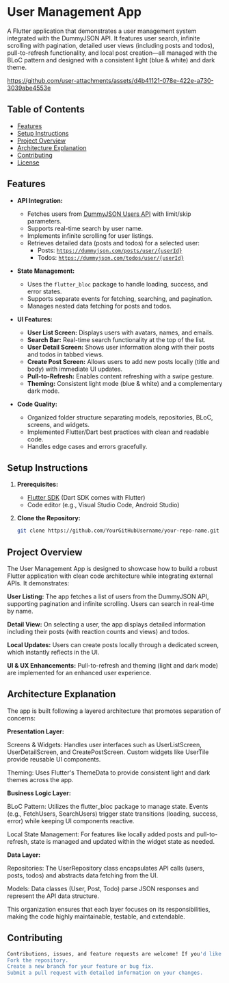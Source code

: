 # User Management App

A Flutter application that demonstrates a user management system integrated with the DummyJSON API. It features user search, infinite scrolling with pagination, detailed user views (including posts and todos), pull-to-refresh functionality, and local post creation—all managed with the BLoC pattern and designed with a consistent light (blue & white) and dark theme.

https://github.com/user-attachments/assets/d4b41121-078e-422e-a730-3039abe4553e


## Table of Contents

- [Features](#features)
- [Setup Instructions](#setup-instructions)
- [Project Overview](#project-overview)
- [Architecture Explanation](#architecture-explanation)
- [Contributing](#contributing)
- [License](#license)

## Features

- **API Integration:**  
  - Fetches users from [DummyJSON Users API](https://dummyjson.com/users) with limit/skip parameters.
  - Supports real-time search by user name.
  - Implements infinite scrolling for user listings.
  - Retrieves detailed data (posts and todos) for a selected user:
    - Posts: [`https://dummyjson.com/posts/user/{userId}`](https://dummyjson.com/posts/user/1)
    - Todos: [`https://dummyjson.com/todos/user/{userId}`](https://dummyjson.com/todos/user/1)

- **State Management:**
  - Uses the `flutter_bloc` package to handle loading, success, and error states.
  - Supports separate events for fetching, searching, and pagination.
  - Manages nested data fetching for posts and todos.

- **UI Features:**
  - **User List Screen:** Displays users with avatars, names, and emails.
  - **Search Bar:** Real-time search functionality at the top of the list.
  - **User Detail Screen:** Shows user information along with their posts and todos in tabbed views.
  - **Create Post Screen:** Allows users to add new posts locally (title and body) with immediate UI updates.
  - **Pull-to-Refresh:** Enables content refreshing with a swipe gesture.
  - **Theming:** Consistent light mode (blue & white) and a complementary dark mode.

- **Code Quality:**
  - Organized folder structure separating models, repositories, BLoC, screens, and widgets.
  - Implemented Flutter/Dart best practices with clean and readable code.
  - Handles edge cases and errors gracefully.

## Setup Instructions

1. **Prerequisites:**
   - [Flutter SDK](https://flutter.dev/docs/get-started/install) (Dart SDK comes with Flutter)
   - Code editor (e.g., Visual Studio Code, Android Studio)

2. **Clone the Repository:**
   ```bash
   git clone https://github.com/YourGitHubUsername/your-repo-name.git
   ```

## Project Overview

The User Management App is designed to showcase how to build a robust Flutter application with clean code architecture while integrating external APIs. It demonstrates:

**User Listing:** The app fetches a list of users from the DummyJSON API, supporting pagination and infinite scrolling. Users can search in real-time by name.

**Detail View:** On selecting a user, the app displays detailed information including their posts (with reaction counts and views) and todos.

**Local Updates:** Users can create posts locally through a dedicated screen, which instantly reflects in the UI.

**UI & UX Enhancements:** Pull-to-refresh and theming (light and dark mode) are implemented for an enhanced user experience.

## Architecture Explanation
The app is built following a layered architecture that promotes separation of concerns:

**Presentation Layer:**

Screens & Widgets: Handles user interfaces such as UserListScreen, UserDetailScreen, and CreatePostScreen. Custom widgets like UserTile provide reusable UI components.

Theming: Uses Flutter's ThemeData to provide consistent light and dark themes across the app.

**Business Logic Layer:**

BLoC Pattern: Utilizes the flutter_bloc package to manage state. Events (e.g., FetchUsers, SearchUsers) trigger state transitions (loading, success, error) while keeping UI components reactive.

Local State Management: For features like locally added posts and pull-to-refresh, state is managed and updated within the widget state as needed.

**Data Layer:**

Repositories: The UserRepository class encapsulates API calls (users, posts, todos) and abstracts data fetching from the UI.

Models: Data classes (User, Post, Todo) parse JSON responses and represent the API data structure.

This organization ensures that each layer focuses on its responsibilities, making the code highly maintainable, testable, and extendable.

## Contributing
```bash
Contributions, issues, and feature requests are welcome! If you'd like to contribute:
Fork the repository.
Create a new branch for your feature or bug fix.
Submit a pull request with detailed information on your changes.
```

 
